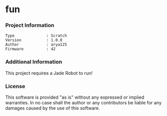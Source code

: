 fun
================



### Project Information
```
Type              : Scratch
Version           : 1.0.0
Author            : arya125
Firmware          : 42
```

### Additional Information
This project requires a Jade Robot to run!

### License
This software is provided "as is" without any expressed or implied warranties.  In no case shall the author or any contributors be liable for any damages caused by the use of this software.

